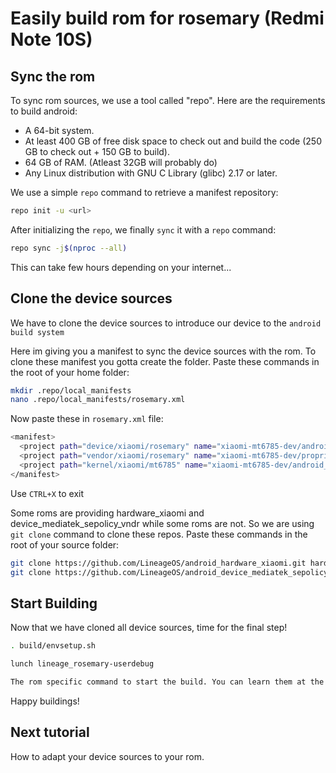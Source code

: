 # Easily build rom for rosemary (Redmi Note 10S)

Sync the rom
---------------
To sync rom sources, we use a tool called "repo". Here are the requirements to build android:
- A 64-bit system.
- At least 400 GB of free disk space to check out and build the code (250 GB to check out + 150 GB to build).
- 64 GB of RAM. (Atleast 32GB will probably do)
- Any Linux distribution with GNU C Library (glibc) 2.17 or later.

We use a simple ``repo`` command to retrieve a manifest repository:
```bash
repo init -u <url>
```


After initializing the ``repo``, we finally ``sync`` it with a ``repo`` command:
```bash
repo sync -j$(nproc --all)
```
This can take few hours depending on your internet...

Clone the device sources
---------------
We have to clone the device sources to introduce our device to the ``android build system``


Here im giving you a manifest to sync the device sources with the rom.
To clone these manifest you gotta create the folder. Paste these commands in the root of your home folder:
```bash
mkdir .repo/local_manifests
nano .repo/local_manifests/rosemary.xml
```

Now paste these in ``rosemary.xml`` file:
```bash
<manifest>
  <project path="device/xiaomi/rosemary" name="xiaomi-mt6785-dev/android_device_xiaomi_rosemary" remote="github" revision="lineage-21" />
  <project path="vendor/xiaomi/rosemary" name="xiaomi-mt6785-dev/proprietary_vendor_xiaomi_rosemary" remote="github" revision="lineage-21" />
  <project path="kernel/xiaomi/mt6785" name="xiaomi-mt6785-dev/android_kernel_xiaomi_mt6785" remote="github" revision="lineage-21" />
</manifest>
```
Use ```CTRL+X``` to exit


Some roms are providing hardware_xiaomi and device_mediatek_sepolicy_vndr while some roms are not. So we are using ``git clone`` command to clone these repos. Paste these commands in the root of your source folder:
```bash
git clone https://github.com/LineageOS/android_hardware_xiaomi.git hardware/xiaomi -b lineage-21 --depth=1
git clone https://github.com/LineageOS/android_device_mediatek_sepolicy_vndr.git device/mediatek/sepolicy_vndr -b lineage-21 --depth=1
```

Start Building
---------------
Now that we have cloned all device sources, time for the final step!
```bash
. build/envsetup.sh
```
```bash
lunch lineage_rosemary-userdebug
```
```bash
The rom specific command to start the build. You can learn them at the manifest repo of your rom
```
Happy buildings!

Next tutorial
--------------
How to adapt your device sources to your rom.
